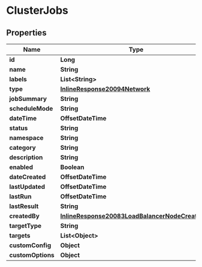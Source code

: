 

# ClusterJobs

## Properties

Name | Type | Description | Notes
------------ | ------------- | ------------- | -------------
**id** | **Long** |  |  [optional]
**name** | **String** |  |  [optional]
**labels** | **List&lt;String&gt;** |  |  [optional]
**type** | [**InlineResponse20094Network**](InlineResponse20094Network.md) |  |  [optional]
**jobSummary** | **String** |  |  [optional]
**scheduleMode** | **String** |  |  [optional]
**dateTime** | **OffsetDateTime** |  |  [optional]
**status** | **String** |  |  [optional]
**namespace** | **String** |  |  [optional]
**category** | **String** |  |  [optional]
**description** | **String** |  |  [optional]
**enabled** | **Boolean** |  |  [optional]
**dateCreated** | **OffsetDateTime** |  |  [optional]
**lastUpdated** | **OffsetDateTime** |  |  [optional]
**lastRun** | **OffsetDateTime** |  |  [optional]
**lastResult** | **String** |  |  [optional]
**createdBy** | [**InlineResponse20083LoadBalancerNodeCreatedBy**](InlineResponse20083LoadBalancerNodeCreatedBy.md) |  |  [optional]
**targetType** | **String** |  |  [optional]
**targets** | **List&lt;Object&gt;** |  |  [optional]
**customConfig** | **Object** |  |  [optional]
**customOptions** | **Object** |  |  [optional]



